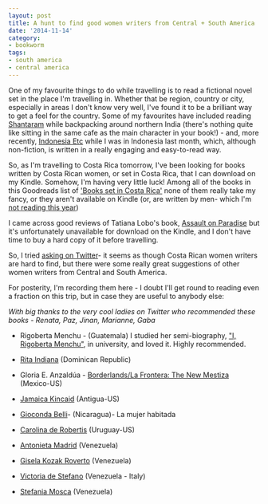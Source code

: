 ```yaml
---
layout: post
title: A hunt to find good women writers from Central + South America
date: '2014-11-14'
category:
- bookworm
tags:
- south america
- central america 
---
```


One of my favourite things to do while travelling is to read a fictional novel set in the place I'm travelling in. Whether that be region, country or city, especially in areas I don't know very well, I've found it to be a brilliant way to get a feel for the country. Some of my favourites have included reading [Shantaram](https://www.goodreads.com/book/show/33600.Shantaram?from_search=true) while backpacking around northern India (there's nothing quite like sitting in the same cafe as the main character in your book!) - and, more recently, [Indonesia Etc](https://www.goodreads.com/book/show/18377963-indonesia-etc?ac=1) while I was in Indonesia last month, which, although non-fiction, is written in a really engaging and easy-to-read way.

So, as I'm travelling to Costa Rica tomorrow, I've been looking for books written by Costa Rican women, or set in Costa Rica, that I can download on my Kindle. Somehow, I'm having very little luck! Among all of the books in this Goodreads list of ['Books set in Costa Rica'](https://www.goodreads.com/places/262-costa-rica) none of them really take my fancy, or they aren't available on Kindle (or, are written by men- which I'm [not reading this year](http://zararah.net/blog/2014/07/05/halfway-through-readwomen2014-6-month-update/))

I came across good reviews of Tatiana Lobo's book, [Assault on Paradise](https://www.goodreads.com/book/show/1958749.Assault_on_Paradise) but it's unfortunately unavailable for download on the Kindle, and I don't have time to buy a hard copy of it before travelling. 

So, I tried [asking on Twitter](https://twitter.com/zararah/status/533230949354704896)- it seems as though Costa Rican women writers are hard to find, but there were some really great suggestions of other women writers from Central and South America.

For posterity, I'm recording them here - I doubt I'll get round to reading even a fraction on this trip, but in case they are useful to anybody else:

*With big thanks to the very cool ladies on Twitter who recommended these books - Renata, Paz, Jinan, Marianne, Gaba*

* Rigoberta Menchu - (Guatemala) I studied her semi-biography, ["I, Rigoberta Menchu"](https://www.goodreads.com/book/show/233292.I_Rigoberta_Mench_), in university, and loved it. Highly recommended.

* [Rita Indiana](https://www.goodreads.com/search?utf8=%E2%9C%93&q=rita+indiana&search_type=books&search%5Bfield%5D=author) (Dominican Republic)

* Gloria E. Anzaldúa - [Borderlands/La Frontera: The New Mestiza](https://www.goodreads.com/book/show/45882.Borderlands_La_Frontera) (Mexico-US)

* [Jamaica Kincaid](https://www.goodreads.com/search?utf8=%E2%9C%93&q=jamaica+kincaid&search_type=books&search%5Bfield%5D=author) (Antigua-US)

* [Gioconda Belli](https://en.wikipedia.org/wiki/Gioconda_Belli)- (Nicaragua)- La mujer habitada 

* [Carolina de Robertis](https://www.goodreads.com/search?utf8=%E2%9C%93&q=carolina+de+robertis&search_type=books&search%5Bfield%5D=author) (Uruguay-US)

* [Antonieta Madrid](https://www.goodreads.com/search?utf8=%E2%9C%93&q=antonieta+madrid&search_type=books&search%5Bfield%5D=author) (Venezuela)

* [Gisela Kozak Roverto](https://www.goodreads.com/author/show/815685.Gisela_Kozak_Rovero?from_search=true) (Venezuela)

* [Victoria de Stefano](https://www.goodreads.com/author/show/1955072.Victoria_de_Stefano?from_search=true) (Venezuela - Italy)

* [Stefania Mosca](https://es.wikipedia.org/wiki/Stefania_Mosca) (Venezuela)

